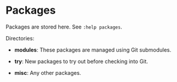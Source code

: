 # Packages

Packages are stored here. See `:help packages`.

Directories:

  - **modules**:
    These packages are managed using Git submodules.

  - **try**:
    New packages to try out before checking into Git.

  - **misc**:
    Any other packages.
